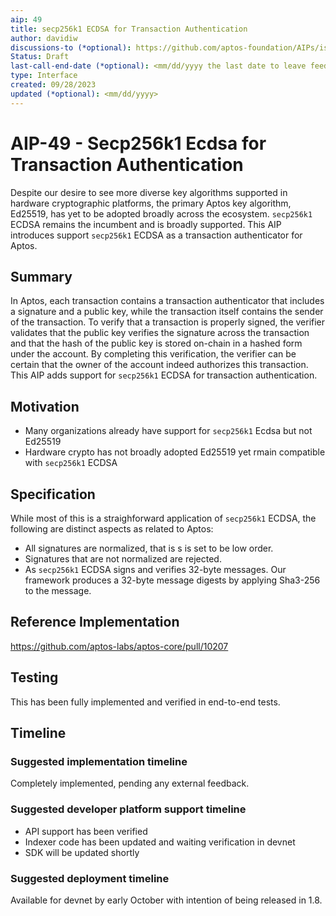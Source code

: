 ```yaml
---
aip: 49
title: secp256k1 ECDSA for Transaction Authentication
author: davidiw
discussions-to (*optional): https://github.com/aptos-foundation/AIPs/issues/247
Status: Draft
last-call-end-date (*optional): <mm/dd/yyyy the last date to leave feedbacks and reviews>
type: Interface
created: 09/28/2023
updated (*optional): <mm/dd/yyyy>
---
```


# AIP-49 - Secp256k1 Ecdsa for Transaction Authentication
  
Despite our desire to see more diverse key algorithms supported in hardware cryptographic platforms, the primary Aptos key algorithm, Ed25519, has yet to be adopted broadly across the ecosystem. `secp256k1` ECDSA remains the incumbent and is broadly supported. This AIP introduces support `secp256k1` ECDSA as a transaction authenticator for Aptos.

## Summary

In Aptos, each transaction contains a transaction authenticator that includes a signature and a public key, while the transaction itself contains the sender of the transaction. To verify that a transaction is properly signed, the verifier validates that the public key verifies the signature across the transaction and that the hash of the public key is stored on-chain in a hashed form under the account. By completing this verification, the verifier can be certain that the owner of the account indeed authorizes this transaction. This AIP adds support for `secp256k1` ECDSA for transaction authentication.

## Motivation

* Many organizations already have support for `secp256k1` Ecdsa but not Ed25519
* Hardware crypto has not broadly adopted Ed25519 yet rmain compatible with `secp256k1` ECDSA

## Specification

While most of this is a straighforward application of `secp256k1` ECDSA, the following are distinct aspects as related to Aptos:

* All signatures are normalized, that is s is set to be low order.
* Signatures that are not normalized are rejected.
* As `secp256k1` ECDSA signs and verifies 32-byte messages. Our framework produces a 32-byte message digests by applying Sha3-256 to the message.

## Reference Implementation

https://github.com/aptos-labs/aptos-core/pull/10207

## Testing

This has been fully implemented and verified in end-to-end tests.

## Timeline

### Suggested implementation timeline

Completely implemented, pending any external feedback.


### Suggested developer platform support timeline

* API support has been verified
* Indexer code has been updated and waiting verification in devnet
* SDK will be updated shortly

### Suggested deployment timeline

Available for devnet by early October with intention of being released in 1.8.
